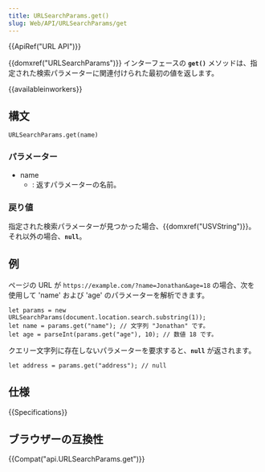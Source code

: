```yaml
---
title: URLSearchParams.get()
slug: Web/API/URLSearchParams/get
---
```


{{ApiRef("URL API")}}

{{domxref("URLSearchParams")}} インターフェースの **`get()`** メソッドは、指定された検索パラメーターに関連付けられた最初の値を返します。

{{availableinworkers}}

## 構文

```
URLSearchParams.get(name)
```

### パラメーター

- name
  - : 返すパラメーターの名前。

### 戻り値

指定された検索パラメーターが見つかった場合、{{domxref("USVString")}}。 それ以外の場合、**`null`**。

## 例

ページの URL が `https://example.com/?name=Jonathan&age=18` の場合、次を使用して 'name' および 'age' のパラメーターを解析できます。

```
let params = new URLSearchParams(document.location.search.substring(1));
let name = params.get("name"); // 文字列 "Jonathan" です。
let age = parseInt(params.get("age"), 10); // 数値 18 です。
```

クエリー文字列に存在しないパラメーターを要求すると、**`null`** が返されます。

```
let address = params.get("address"); // null
```

## 仕様

{{Specifications}}

## ブラウザーの互換性

{{Compat("api.URLSearchParams.get")}}
